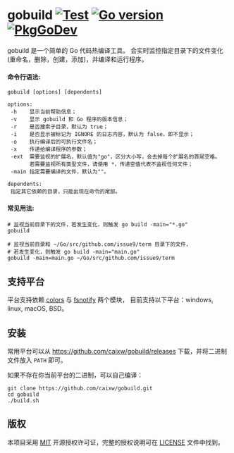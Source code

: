 gobuild
[![Test](https://github.com/caixw/gobuild/workflows/Test/badge.svg)](https://github.com/caixw/gobuild/actions?query=workflow%3ATest)
[![Go version](https://img.shields.io/badge/Go-1.13-brightgreen.svg?style=flat)](https://golang.org)
[![PkgGoDev](https://pkg.go.dev/badge/github.com/caixw/gobuild)](https://pkg.go.dev/github.com/caixw/gobuild)
======

gobuild 是一个简单的 Go 代码热编译工具。
会实时监控指定目录下的文件变化(重命名，删除，创建，添加)，并编译和运行程序。

#### 命令行语法:

```shell
gobuild [options] [dependents]

options:
 -h    显示当前帮助信息；
 -v    显示 gobuild 和 Go 程序的版本信息；
 -r    是否搜索子目录，默认为 true；
 -i    是否显示被标记为 IGNORE 的日志内容，默认为 false，即不显示；
 -o    执行编译后的可执行文件名；
 -x    传递给编译程序的参数；
 -ext  需要监视的扩展名，默认值为"go"，区分大小写，会去掉每个扩展名的首尾空格。
       若需要监视所有类型文件，请使用 *，传递空值代表不监视任何文件；
 -main 指定需要编译的文件，默认为""。

dependents:
 指定其它依赖的目录，只能出现在命令的尾部。
```

#### 常见用法:

```shell
# 监视当前目录下的文件，若发生变化，则触发 go build -main="*.go"
gobuild

# 监视当前目录和 ~/Go/src/github.com/issue9/term 目录下的文件，
# 若发生变化，则触发 go build -main="main.go"
gobuild -main=main.go ~/Go/src/github.com/issue9/term
```

支持平台
---

平台支持依赖 [colors](https://github.com/issue9/term/v2) 与 [fsnotify](github.com/fsnotify/fsnotify) 两个模块，
目前支持以下平台：windows, linux, macOS, BSD。

安装
---

常用平台可以从 <https://github.com/caixw/gobuild/releases> 下载，并将二进制文件放入 `PATH` 即可。

如果不存在你当前平台的二进制，可以自己编译：

```shell
git clone https://github.com/caixw/gobuild.git
cd gobuild
./build.sh
```

版权
---

本项目采用 [MIT](https://opensource.org/licenses/MIT) 开源授权许可证，完整的授权说明可在 [LICENSE](LICENSE) 文件中找到。

